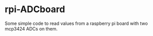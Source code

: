 # rpi-ADCboard
Some simple code to read values from a raspberry pi board with two mcp3424 ADCs on them.
